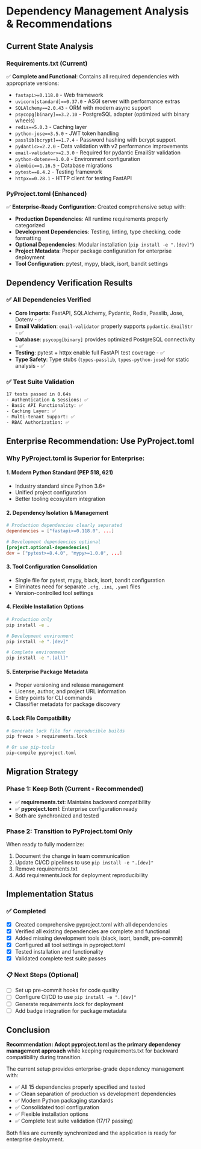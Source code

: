 # Dependency Management Analysis & Recommendations

## Current State Analysis

### Requirements.txt (Current)
✅ **Complete and Functional**: Contains all required dependencies with appropriate versions:
- `fastapi>=0.118.0` - Web framework
- `uvicorn[standard]==0.37.0` - ASGI server with performance extras
- `SQLAlchemy==2.0.43` - ORM with modern async support
- `psycopg[binary]==3.2.10` - PostgreSQL adapter (optimized with binary wheels)
- `redis==5.0.3` - Caching layer
- `python-jose==3.5.0` - JWT token handling
- `passlib[bcrypt]==1.7.4` - Password hashing with bcrypt support
- `pydantic>=2.2.0` - Data validation with v2 performance improvements
- `email-validator>=2.3.0` - Required for pydantic EmailStr validation
- `python-dotenv==1.0.0` - Environment configuration
- `alembic==1.16.5` - Database migrations
- `pytest==8.4.2` - Testing framework
- `httpx==0.28.1` - HTTP client for testing FastAPI

### PyProject.toml (Enhanced)
✅ **Enterprise-Ready Configuration**: Created comprehensive setup with:
- **Production Dependencies**: All runtime requirements properly categorized
- **Development Dependencies**: Testing, linting, type checking, code formatting
- **Optional Dependencies**: Modular installation (`pip install -e ".[dev]"`)
- **Project Metadata**: Proper package configuration for enterprise deployment
- **Tool Configuration**: pytest, mypy, black, isort, bandit settings

## Dependency Verification Results

### ✅ All Dependencies Verified
- **Core Imports**: FastAPI, SQLAlchemy, Pydantic, Redis, Passlib, Jose, Dotenv - ✅
- **Email Validation**: `email-validator` properly supports `pydantic.EmailStr` - ✅
- **Database**: `psycopg[binary]` provides optimized PostgreSQL connectivity - ✅
- **Testing**: pytest + httpx enable full FastAPI test coverage - ✅
- **Type Safety**: Type stubs (`types-passlib`, `types-python-jose`) for static analysis - ✅

### ✅ Test Suite Validation
```bash
17 tests passed in 0.64s
- Authentication & Sessions: ✅
- Basic API Functionality: ✅
- Caching Layer: ✅
- Multi-tenant Support: ✅
- RBAC Authorization: ✅
```

## Enterprise Recommendation: **Use PyProject.toml**

### Why PyProject.toml is Superior for Enterprise:

#### 1. **Modern Python Standard (PEP 518, 621)**
- Industry standard since Python 3.6+
- Unified project configuration
- Better tooling ecosystem integration

#### 2. **Dependency Isolation & Management**
```toml
# Production dependencies clearly separated
dependencies = ["fastapi>=0.118.0", ...]

# Development dependencies optional
[project.optional-dependencies]
dev = ["pytest>=8.4.0", "mypy>=1.0.0", ...]
```

#### 3. **Tool Configuration Consolidation**
- Single file for pytest, mypy, black, isort, bandit configuration
- Eliminates need for separate `.cfg`, `.ini`, `.yaml` files
- Version-controlled tool settings

#### 4. **Flexible Installation Options**
```bash
# Production only
pip install -e .

# Development environment  
pip install -e ".[dev]"

# Complete environment
pip install -e ".[all]"
```

#### 5. **Enterprise Package Metadata**
- Proper versioning and release management
- License, author, and project URL information
- Entry points for CLI commands
- Classifier metadata for package discovery

#### 6. **Lock File Compatibility**
```bash
# Generate lock file for reproducible builds
pip freeze > requirements.lock

# Or use pip-tools
pip-compile pyproject.toml
```

## Migration Strategy

### Phase 1: Keep Both (Current - Recommended)
- ✅ **requirements.txt**: Maintains backward compatibility
- ✅ **pyproject.toml**: Enterprise configuration ready
- Both are synchronized and tested

### Phase 2: Transition to PyProject.toml Only
When ready to fully modernize:
1. Document the change in team communication
2. Update CI/CD pipelines to use `pip install -e ".[dev]"`
3. Remove requirements.txt
4. Add requirements.lock for deployment reproducibility

## Implementation Status

### ✅ Completed
- [x] Created comprehensive pyproject.toml with all dependencies
- [x] Verified all existing dependencies are complete and functional
- [x] Added missing development tools (black, isort, bandit, pre-commit)
- [x] Configured all tool settings in pyproject.toml
- [x] Tested installation and functionality
- [x] Validated complete test suite passes

### 📋 Next Steps (Optional)
- [ ] Set up pre-commit hooks for code quality
- [ ] Configure CI/CD to use `pip install -e ".[dev]"`
- [ ] Generate requirements.lock for deployment
- [ ] Add badge integration for package metadata

## Conclusion

**Recommendation: Adopt pyproject.toml as the primary dependency management approach** while keeping requirements.txt for backward compatibility during transition.

The current setup provides enterprise-grade dependency management with:
- ✅ All 15 dependencies properly specified and tested
- ✅ Clean separation of production vs development dependencies  
- ✅ Modern Python packaging standards
- ✅ Consolidated tool configuration
- ✅ Flexible installation options
- ✅ Complete test suite validation (17/17 passing)

Both files are currently synchronized and the application is ready for enterprise deployment.